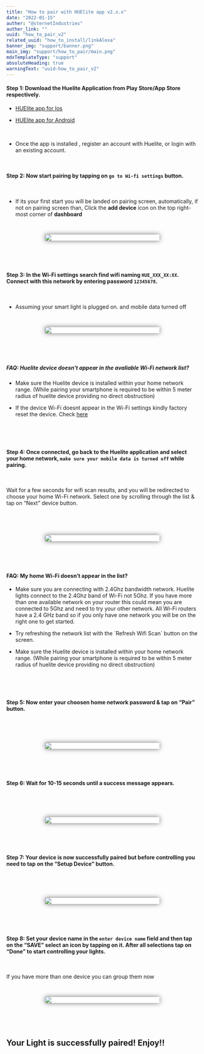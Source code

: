 ```yaml
---
title: "How to pair with HUElite app v2.x.x"
date: "2022-01-15"
auther: "@sternetIndustries"
auther_link: ""
uuid: "how_to_pair_v2"
related_uuid: "how_to_install/linkAlexa"
banner_img: "support/banner.png"
main_img: "support/how_to_pair/main.png"
mdxTemplateType: "support"
absoluteHeading: true
warningText: "uuid-how_to_pair_v2"
---
```


#### <step>Step 1:</step> Download the Huelite Application from Play Store/App Store respectively.

- [HUElite app for Ios](https://apps.apple.com/in/app/huelite/id1556187847)

- [HUElite app for Android](https://play.google.com/store/apps/details?id=com.sternet.huelite)

<p>&nbsp;</p>

- Once the app is installed , register an account with Huelite, or login with an existing account.

<p>&nbsp;</p>

#### <step>Step 2:</step> Now start pairing by tapping on `go to Wi-fi settings` button.

<p>&nbsp;</p>

- If its your first start you will be landed on pairing screen, automatically, if not on pairing screen than, Click the **add device** icon on the top right-most corner of **dashboard**

<p>&nbsp;</p>

<div style="display:flex; flex-direction:row; flex:1; justify-content:space-evenly;">
  <div style="width:40vw; max-width:300px; background-color:#ffffff; box-shadow:0px 0px 13px 0px rgba(64,64,64,0.75);">
        <img src="./step2.png" style=""/>
  </div>
</div>

<p>&nbsp;</p>
<p>&nbsp;</p>

#### <step>Step 3:</step> In the Wi-Fi settings search find wifi naming `HUE_XXX_XX:XX`. Connect with this network by entering password `12345678`.

<p>&nbsp;</p>

- Assuming your smart light is plugged on. and mobile data turned off

<p>&nbsp;</p>

<div style="display:flex; flex-direction:row; flex:1; justify-content:space-evenly;">
  <div style="width:40vw; max-width:300px; background-color:#ffffff; box-shadow:0px 0px 13px 0px rgba(64,64,64,0.75);">
        <img src="./step3.jpg" style=""/>
  </div>
</div>

<p>&nbsp;</p>
<p>&nbsp;</p>

<hint>
<h5 style={{ marginTop: 10, marginBottom: 10 ,}}>
        FAQ: Huelite device doesn't appear in the avaliable Wi-Fi network list?
      </h5>
      <ul>
        <li>
          <p classname="mdxhint">
            Make sure the Huelite device is installed within your home network
            range. (While pairing your smartphone is required to be within 5
            meter radius of huelite device providing no direct obstruction)
          </p>
        </li>
        <li>
          <p classname="mdxhint">
            If the device Wi-Fi doesnt appear in the Wi-Fi settings kindly
            factory reset the device. Check <Link to="/faq/howtoreset"><u>here</u></Link>
          </p>
        </li>
      </ul>
</hint>

<p>&nbsp;</p>
<p>&nbsp;</p>

#### <step>Step 4:</step> Once connected, go back to the Huelite application and select your home network, `make sure your mobile data is turned off` while pairing.

<p>&nbsp;</p>

Wait for a few seconds for wifi scan results, and you will be redirected to choose your home Wi-Fi network. Select one by scrolling through the list & tap on “Next” device button.

<p>&nbsp;</p>
<p>&nbsp;</p>

<div style="display:flex; flex-direction:row; flex:1; justify-content:space-evenly;">
  <div style="width:40vw; max-width:300px; background-color:#ffffff; box-shadow:0px 0px 13px 0px rgba(64,64,64,0.75);">
        <img src="./step4.png" style=""/>
  </div>
</div>

<p>&nbsp;</p>
<p>&nbsp;</p>

<hint>
<h4 style={{ marginTop: 10, marginBottom: 10 }}>
        FAQ: My home Wi-Fi doesn’t appear in the list?
      </h4>
      <ul>
        <li>
          <p classname="mdxhint">
            Make sure you are connecting with 2.4Ghz bandwidth network. Huelite lights connect to the 2.4Ghz band of Wi-Fi not 5Ghz. If you have more than one available network on your router this could mean you are connected to 5Ghz and need to try your other network. All Wi-Fi routers have a 2.4 GHz band so if you only have one network you will be on the right one to get started.
          </p>
        </li>
        <li>
          <p classname="mdxhint">
            Try refreshing the network list with the `Refresh Wifi Scan` button on the screen.
          </p>
        </li>
         <li>
          <p classname="mdxhint">
            Make sure the Huelite device is installed within your home network range. (While pairing your smartphone is required to be within 5 meter radius of huelite device providing no direct obstruction)
          </p>
        </li>
      </ul>
</hint>

<p>&nbsp;</p>
<p>&nbsp;</p>

#### <step>Step 5:</step> Now enter your choosen home network password & tap on “Pair” button.

<p>&nbsp;</p>
<p>&nbsp;</p>

<div style="display:flex; flex-direction:row; flex:1; justify-content:space-evenly;">
  <div style="width:40vw; max-width:300px; background-color:#ffffff; box-shadow:0px 0px 13px 0px rgba(64,64,64,0.75);">
        <img src="./step5.png" style=""/>
  </div>
</div>

<p>&nbsp;</p>
<p>&nbsp;</p>

#### <step>Step 6:</step> Wait for 10-15 seconds until a success message appears.

<p>&nbsp;</p>
<p>&nbsp;</p>

<div style="display:flex; flex-direction:row; flex:1; justify-content:space-evenly;">
  <div style="width:40vw; max-width:300px; background-color:#ffffff; box-shadow:0px 0px 13px 0px rgba(64,64,64,0.75);">
        <img src="./step6.png" style=""/>
  </div>
</div>

<p>&nbsp;</p>
<p>&nbsp;</p>

#### <step>Step 7:</step> Your device is now successfully paired but before controlling you need to tap on the “Setup Device” button.

<p>&nbsp;</p>
<p>&nbsp;</p>

<div style="display:flex; flex-direction:row; flex:1; justify-content:space-evenly;">
  <div style="width:40vw; max-width:300px; background-color:#ffffff; box-shadow:0px 0px 13px 0px rgba(64,64,64,0.75);">
        <img src="./step7.png" style=""/>
  </div>
</div>

<p>&nbsp;</p>
<p>&nbsp;</p>

#### <step>Step 8:</step> Set your device name in the `enter device name` field and then tap on the “SAVE” select an icon by tapping on it. After all selections tap on “Done” to start controlling your lights.

<p>&nbsp;</p>

<hint color="#48C9B0">
<p classname="mdxhint">If you have more than one device you can group them now</p>
</hint>

<p>&nbsp;</p>

<div style="display:flex; flex-direction:row; flex:1; justify-content:space-evenly;">
  <div style="width:40vw; max-width:300px; background-color:#ffffff; box-shadow:0px 0px 13px 0px rgba(64,64,64,0.75);">
        <img src="./step8.jpg" style=""/>
  </div>
</div>

<p>&nbsp;</p>
<p>&nbsp;</p>

## Your Light is successfully paired! Enjoy!!

<p>&nbsp;</p>
<p>&nbsp;</p>

